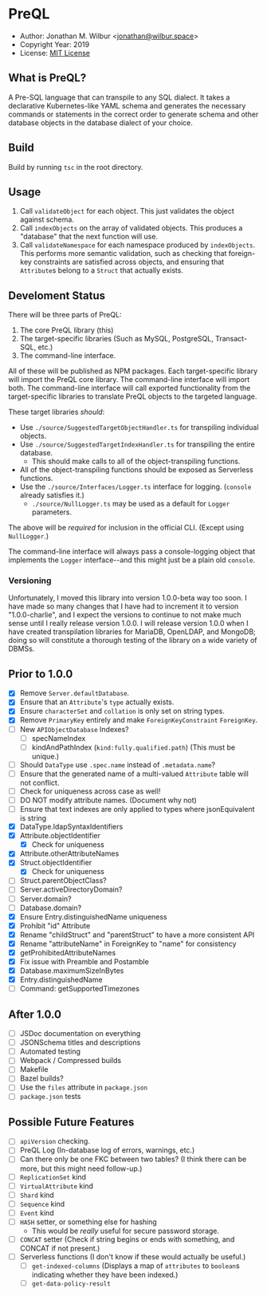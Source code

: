 # PreQL

* Author: Jonathan M. Wilbur <[jonathan@wilbur.space](mailto:jonathan@wilbur.space)>
* Copyright Year: 2019
* License: [MIT License](https://mit-license.org/)

## What is PreQL?

A Pre-SQL language that can transpile to any SQL dialect. It takes a declarative
Kubernetes-like YAML schema and generates the necessary commands or statements
in the correct order to generate schema and other database objects in the
database dialect of your choice.

## Build

Build by running `tsc` in the root directory.

## Usage

1.  Call `validateObject` for each object. This just validates the object against schema.
2.  Call `indexObjects` on the array of validated objects. This produces a
    "database" that the next function will use.
3.  Call `validateNamespace` for each namespace produced by `indexObjects`.
    This performs more semantic validation, such as checking that foreign-key
    constraints are satisfied across objects, and ensuring that `Attribute`s
    belong to a `Struct` that actually exists.

## Develoment Status

There will be three parts of PreQL:

1. The core PreQL library (this)
2. The target-specific libraries (Such as MySQL, PostgreSQL, Transact-SQL, etc.)
3. The command-line interface.

All of these will be published as NPM packages. Each target-specific library will
import the PreQL core library. The command-line interface will import both. The
command-line interface will call exported functionality from the target-specific
libraries to translate PreQL objects to the targeted language.

These target libraries _should_:

- Use `./source/SuggestedTargetObjectHandler.ts` for transpiling individual objects.
- Use `./source/SuggestedTargetIndexHandler.ts` for transpiling the entire database.
  - This should make calls to all of the object-transpiling functions.
- All of the object-transpiling functions should be exposed as Serverless functions.
- Use the `./source/Interfaces/Logger.ts` interface for logging. (`console` already satisfies it.)
  - `./source/NullLogger.ts` may be used as a default for `Logger` parameters.

The above will be _required_ for inclusion in the official CLI. (Except using `NullLogger`.)

The command-line interface will always pass a console-logging object that
implements the `Logger` interface--and this might just be a plain old `console`.

### Versioning

Unfortunately, I moved this library into version 1.0.0-beta way too soon. I
have made so many changes that I have had to increment it to version
"1.0.0-charlie", and I expect the versions to continue to not make much sense
until I really release version 1.0.0. I will release version 1.0.0 when I have
created transpilation libraries for MariaDB, OpenLDAP, and MongoDB; doing so
will constitute a thorough testing of the library on a wide variety of DBMSs.

## Prior to 1.0.0

- [x] Remove `Server.defaultDatabase`.
- [x] Ensure that an `Attribute`'s `type` actually exists.
- [x] Ensure `characterSet` and `collation` is only set on string types.
- [x] Remove `PrimaryKey` entirely and make `ForeignKeyConstraint` `ForeignKey`.
- [ ] New `APIObjectDatabase` Indexes?
  - [ ] specNameIndex
  - [ ] kindAndPathIndex (`kind:fully.qualified.path`) (This must be unique.)
- [ ] Should `DataType` use `.spec.name` instead of `.metadata.name`?
- [ ] Ensure that the generated name of a multi-valued `Attribute` table will not conflict.
- [ ] Check for uniqueness across case as well!
- [ ] DO NOT modify attribute names. (Document why not)
- [ ] Ensure that text indexes are only applied to types where jsonEquivalent is string
- [x] DataType.ldapSyntaxIdentifiers
- [x] Attribute.objectIdentifier
  - [x] Check for uniqueness
- [x] Attribute.otherAttributeNames
- [x] Struct.objectIdentifier
  - [x] Check for uniqueness
- [ ] Struct.parentObjectClass?
- [ ] Server.activeDirectoryDomain?
- [ ] Server.domain?
- [ ] Database.domain?
- [x] Ensure Entry.distinguishedName uniqueness
- [x] Prohibit "id" Attribute
- [x] Rename "childStruct" and "parentStruct" to have a more consistent API
- [x] Rename "attributeName" in ForeignKey to "name" for consistency
- [x] getProhibitedAttributeNames
- [x] Fix issue with Preamble and Postamble
- [x] Database.maximumSizeInBytes
- [x] Entry.distinguishedName
- [ ] Command: getSupportedTimezones

## After 1.0.0

- [ ] JSDoc documentation on everything
- [ ] JSONSchema titles and descriptions
- [ ] Automated testing
- [ ] Webpack / Compressed builds
- [ ] Makefile
- [ ] Bazel builds?
- [ ] Use the `files` attribute in `package.json`
- [ ] `package.json` tests

## Possible Future Features

- [ ] `apiVersion` checking.
- [ ] PreQL Log (In-database log of errors, warnings, etc.)
- [ ] Can there only be one FKC between two tables? (I think there can be more, but this might need follow-up.)
- [ ] `ReplicationSet` kind
- [ ] `VirtualAttribute` kind
- [ ] `Shard` kind
- [ ] `Sequence` kind
- [ ] `Event` kind
- [ ] `HASH` setter, or something else for hashing
  - This would be _really_ useful for secure password storage.
- [ ] `CONCAT` setter (Check if string begins or ends with something, and CONCAT if not present.)
- [ ] Serverless functions (I don't know if these would actually be useful.)
  - [ ] `get-indexed-columns` (Displays a map of `attributes` to `boolean`s indicating whether they have been indexed.)
  - [ ] `get-data-policy-result`